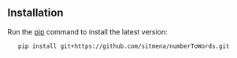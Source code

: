 ## Installation

Run the [pip](https://pip.pypa.io/en/stable/) command to install the latest version:

```bash
   pip install git+https://github.com/sitmena/numberToWords.git
```
